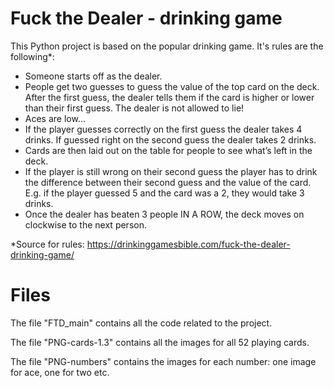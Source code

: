 # Fuck the Dealer - drinking game
This Python project is based on the popular drinking game. It's rules are the following*:

  - Someone starts off as the dealer.
  - People get two guesses to guess the value of the top card on the deck. After the first guess, the dealer tells them if the card is higher or lower than their first guess. The dealer is not allowed to lie!
  - Aces are low…
  - If the player guesses correctly on the first guess the dealer takes 4 drinks. If guessed right on the second guess the dealer takes 2 drinks.
  - Cards are then laid out on the table for people to see what’s left in the deck.
  - If the player is still wrong on their second guess the player has to drink the difference between their second guess and the value of the card. E.g. if the player guessed 5 and the card was a 2, they would take 3 drinks.
  - Once the dealer has beaten 3 people IN A ROW, the deck moves on clockwise to the next person.


*Source for rules: https://drinkinggamesbible.com/fuck-the-dealer-drinking-game/

# Files
The file "FTD_main" contains all the code related to the project.

The file "PNG-cards-1.3" contains all the images for all 52 playing cards.

The file "PNG-numbers" contains the images for each number: one image for ace, one for two etc. 





